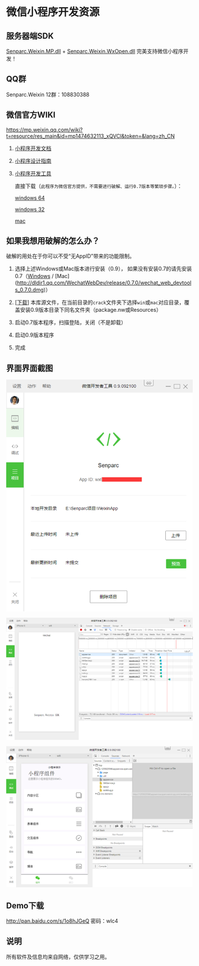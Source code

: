 微信小程序开发资源
=================

服务器端SDK
----------
[Senparc.Weixin.MP.dll](https://github.com/JeffreySu/WeiXinMPSDK) + [Senparc.Weixin.WxOpen.dll](https://github.com/JeffreySu/WxOpen) 
完美支持微信小程序开发！


QQ群
--------
Senparc.Weixin 12群：108830388

微信官方WIKI
--------



https://mp.weixin.qq.com/wiki?t=resource/res_main&id=mp1474632113_xQVCl&token=&lang=zh_CN

1. [小程序开发文档](https://mp.weixin.qq.com/debug/wxadoc/dev/index.html)
2. [小程序设计指南](https://mp.weixin.qq.com/debug/wxadoc/design/index.html)
3. [小程序开发工具](https://mp.weixin.qq.com/debug/wxadoc/dev/devtools/download.html)

    直接下载（`此程序为微信官方提供，不需要进行破解、运行0.7版本等繁琐步骤。`）：
    
    [windows 64](https://servicewechat.com/wxa-dev-logic/download_redirect?type=x64&from=mpwiki&t=1474644089434)

    [windows 32](https://servicewechat.com/wxa-dev-logic/download_redirect?type=ia32&from=mpwiki&t=1474644089434)

    [mac](https://servicewechat.com/wxa-dev-logic/download_redirect?type=darwin&from=mpwiki&t=1474644089434)

如果我想用破解的怎么办？
----------
破解的用处在于你可以不受“无AppID”带来的功能限制。

1. 选择上述Windows或Mac版本进行安装（0.9），
如果没有安装0.7的请先安装0.7（[Windows](http://dldir1.qq.com/WechatWebDev/release/0.7.0/wechat_web_devtools_0.7.0_x64.exe) / [Mac] (http://dldir1.qq.com/WechatWebDev/release/0.7.0/wechat_web_devtools_0.7.0.dmg)）

2. [[下载](https://github.com/JeffreySu/WeiXinMPSDK/archive/master.zip)]
本库源文件，在当前目录的`crack`文件夹下选择`win`或`mac`对应目录，覆盖安装0.9版本目录下同名文件夹（package.nw或Resources）

3. 启动0.7版本程序，扫描登陆，关闭（不是卸载）

4. 启动0.9版本程序

5. 完成


界面界面截图
-----------
![界面1](files/snapshot1.png)



![界面2](files/snapshot2.png)



![界面3](files/snapshot3.png)


Demo下载
---------
http://pan.baidu.com/s/1o8hJGeQ 密码：wlc4


说明
----------
所有软件及信息均来自网络，仅供学习之用。
